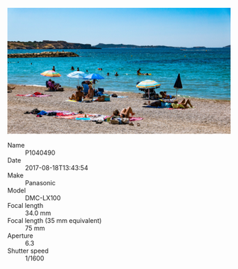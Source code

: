 [![P1040490](/photos/hd/P1040490.jpg)](/photos/full/P1040490.jpg?raw=true)

<dl>
  <dt>Name</dt>
  <dd>P1040490</dd>
  <dt>Date</dt>
  <dd>2017-08-18T13:43:54</dd>
  <dt>Make</dt>
  <dd>Panasonic</dd>
  <dt>Model</dt>
  <dd>DMC-LX100</dd>
  <dt>Focal length</dt>
  <dd>34.0 mm</dd>
  <dt>Focal length (35 mm equivalent)</dt>
  <dd>75 mm</dd>
  <dt>Aperture</dt>
  <dd>6.3</dd>
  <dt>Shutter speed</dt>
  <dd>1/1600</dd>
</dl>
